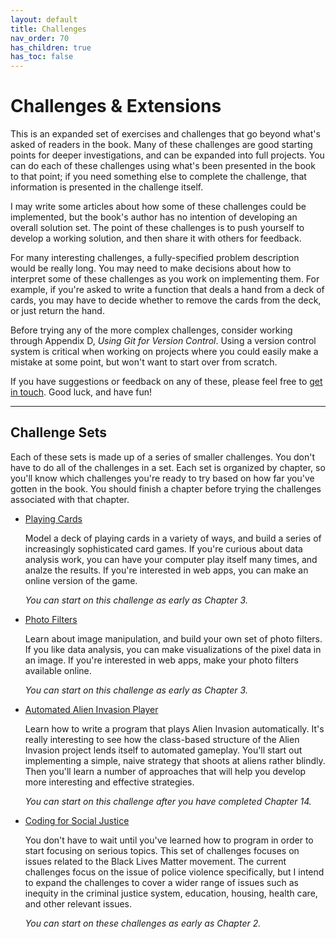 ```yaml
---
layout: default
title: Challenges
nav_order: 70
has_children: true
has_toc: false
---
```


# Challenges & Extensions

This is an expanded set of exercises and challenges that go beyond what's asked of readers in the book. Many of these challenges are good starting points for deeper investigations, and can be expanded into full projects. You can do each of these challenges using what's been presented in the book to that point; if you need something else to complete the challenge, that information is presented in the challenge itself.

I may write some articles about how some of these challenges could be implemented, but the book's author has no intention of developing an overall solution set. The point of these challenges is to push yourself to develop a working solution, and then share it with others for feedback.

For many interesting challenges, a fully-specified problem description would be really long. You may need to make decisions about how to interpret some of these challenges as you work on implementing them. For example, if you're asked to write a function that deals a hand from a deck of cards, you may have to decide whether to remove the cards from the deck, or just return the hand.

Before trying any of the more complex challenges, consider working through Appendix D, *Using Git for Version Control*. Using a version control system is critical when working on projects where you could easily make a mistake at some point, but won't want to start over from scratch.

If you have suggestions or feedback on any of these, please feel free to [get in touch](/). Good luck, and have fun!

---

## Challenge Sets

Each of these sets is made up of a series of smaller challenges. You don't have to do all of the challenges in a set. Each set is organized by chapter, so you'll know which challenges you're ready to try based on how far you've gotten in the book. You should finish a chapter before trying the challenges associated with that chapter.

- [Playing Cards](../playing_cards/)

    Model a deck of playing cards in a variety of ways, and build a series of increasingly sophisticated card games. If you're curious about data analysis work, you can have your computer play itself many times, and analze the results. If you're interested in web apps, you can make an online version of the game.

    *You can start on this challenge as early as Chapter 3.*

- [Photo Filters](../photo_filters/)

    Learn about image manipulation, and build your own set of photo filters. If you like data analysis, you can make visualizations of the pixel data in an image. If you're interested in web apps, make your photo filters available online.

    *You can start on this challenge as early as Chapter 3.*

- [Automated Alien Invasion Player](../ai_player/)

    Learn how to write a program that plays Alien Invasion automatically. It's really interesting to see how the class-based structure of the Alien Invasion project lends itself to automated gameplay. You'll start out implementing a simple, naive strategy that shoots at aliens rather blindly. Then you'll learn a number of approaches that will help you develop more interesting and effective strategies.

    *You can start on this challenge after you have completed Chapter 14.*

- [Coding for Social Justice](../coding_for_social_justice/)

    You don't have to wait until you've learned how to program in order to start focusing on serious topics. This set of challenges focuses on issues related to the Black Lives Matter movement. The current challenges focus on the issue of police violence specifically, but I intend to expand the challenges to cover a wider range of issues such as inequity in the criminal justice system, education, housing, health care, and other relevant issues.

    *You can start on these challenges as early as Chapter 2.*